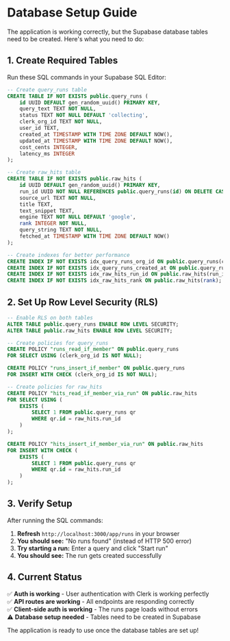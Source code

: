 # Database Setup Guide

The application is working correctly, but the Supabase database tables need to be created. Here's what you need to do:

## 1. Create Required Tables

Run these SQL commands in your Supabase SQL Editor:

```sql
-- Create query_runs table
CREATE TABLE IF NOT EXISTS public.query_runs (
    id UUID DEFAULT gen_random_uuid() PRIMARY KEY,
    query_text TEXT NOT NULL,
    status TEXT NOT NULL DEFAULT 'collecting',
    clerk_org_id TEXT NOT NULL,
    user_id TEXT,
    created_at TIMESTAMP WITH TIME ZONE DEFAULT NOW(),
    updated_at TIMESTAMP WITH TIME ZONE DEFAULT NOW(),
    cost_cents INTEGER,
    latency_ms INTEGER
);

-- Create raw_hits table
CREATE TABLE IF NOT EXISTS public.raw_hits (
    id UUID DEFAULT gen_random_uuid() PRIMARY KEY,
    run_id UUID NOT NULL REFERENCES public.query_runs(id) ON DELETE CASCADE,
    source_url TEXT NOT NULL,
    title TEXT,
    text_snippet TEXT,
    engine TEXT NOT NULL DEFAULT 'google',
    rank INTEGER NOT NULL,
    query_string TEXT NOT NULL,
    fetched_at TIMESTAMP WITH TIME ZONE DEFAULT NOW()
);

-- Create indexes for better performance
CREATE INDEX IF NOT EXISTS idx_query_runs_org_id ON public.query_runs(clerk_org_id);
CREATE INDEX IF NOT EXISTS idx_query_runs_created_at ON public.query_runs(created_at DESC);
CREATE INDEX IF NOT EXISTS idx_raw_hits_run_id ON public.raw_hits(run_id);
CREATE INDEX IF NOT EXISTS idx_raw_hits_rank ON public.raw_hits(rank);
```

## 2. Set Up Row Level Security (RLS)

```sql
-- Enable RLS on both tables
ALTER TABLE public.query_runs ENABLE ROW LEVEL SECURITY;
ALTER TABLE public.raw_hits ENABLE ROW LEVEL SECURITY;

-- Create policies for query_runs
CREATE POLICY "runs_read_if_member" ON public.query_runs
FOR SELECT USING (clerk_org_id IS NOT NULL);

CREATE POLICY "runs_insert_if_member" ON public.query_runs
FOR INSERT WITH CHECK (clerk_org_id IS NOT NULL);

-- Create policies for raw_hits
CREATE POLICY "hits_read_if_member_via_run" ON public.raw_hits
FOR SELECT USING (
    EXISTS (
        SELECT 1 FROM public.query_runs qr
        WHERE qr.id = raw_hits.run_id
    )
);

CREATE POLICY "hits_insert_if_member_via_run" ON public.raw_hits
FOR INSERT WITH CHECK (
    EXISTS (
        SELECT 1 FROM public.query_runs qr
        WHERE qr.id = raw_hits.run_id
    )
);
```

## 3. Verify Setup

After running the SQL commands:

1. **Refresh** `http://localhost:3000/app/runs` in your browser
2. **You should see:** "No runs found" (instead of HTTP 500 error)
3. **Try starting a run:** Enter a query and click "Start run"
4. **You should see:** The run gets created successfully

## 4. Current Status

✅ **Auth is working** - User authentication with Clerk is working perfectly  
✅ **API routes are working** - All endpoints are responding correctly  
✅ **Client-side auth is working** - The runs page loads without errors  
⚠️ **Database setup needed** - Tables need to be created in Supabase  

The application is ready to use once the database tables are set up!
